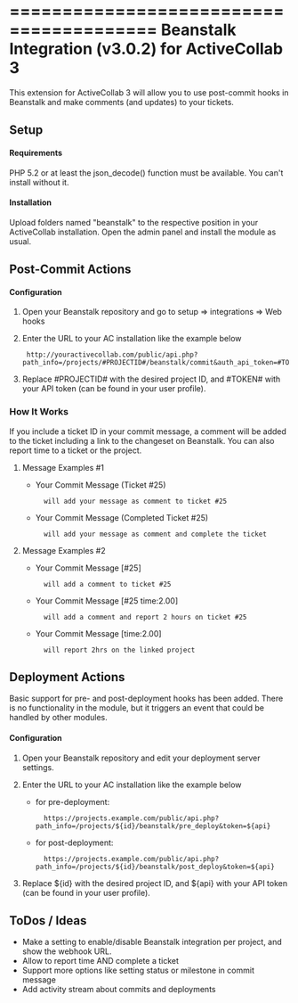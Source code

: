 ========================================
Beanstalk Integration (v3.0.2) for ActiveCollab 3
========================================
This extension for ActiveCollab 3 will allow you to use post-commit hooks in Beanstalk and make comments (and updates) to your tickets.

## Setup

#### Requirements

PHP 5.2 or at least the json_decode() function must be available. You can't install without it.

#### Installation

Upload folders named "beanstalk" to the respective position in your ActiveCollab installation. Open the admin panel and install the module as usual.


## Post-Commit Actions

#### Configuration

1. Open your Beanstalk repository and go to setup => integrations => Web hooks
2. Enter the URL to your AC installation like the example below

		http://youractivecollab.com/public/api.php?path_info=/projects/#PROJECTID#/beanstalk/commit&auth_api_token=#TOKEN#

3. Replace #PROJECTID# with the desired project ID, and #TOKEN# with your API token (can be found in your user profile).


### How It Works

If you include a ticket ID in your commit message, a comment will be added to the ticket including a link to the changeset on Beanstalk. You can also report time to a ticket or the project.


1. Message Examples #1

	- Your Commit Message (Ticket #25)

			will add your message as comment to ticket #25

	- Your Commit Message (Completed Ticket #25)

			will add your message as comment and complete the ticket

2. Message Examples #2

	- Your Commit Message [#25]

			will add a comment to ticket #25

	- Your Commit Message [#25 time:2.00]

			will add a comment and report 2 hours on ticket #25

	- Your Commit Message [time:2.00]

			will report 2hrs on the linked project



## Deployment Actions

Basic support for pre- and post-deployment hooks has been added. There is no functionality in the module, but it triggers an event that could be handled by other modules.

#### Configuration

1. Open your Beanstalk repository and edit your deployment server settings.
2. Enter the URL to your AC installation like the example below

	- for pre-deployment:

			https://projects.example.com/public/api.php?path_info=/projects/${id}/beanstalk/pre_deploy&token=${api}

	- for post-deployment:

			https://projects.example.com/public/api.php?path_info=/projects/${id}/beanstalk/post_deploy&token=${api}

3. Replace ${id} with the desired project ID, and ${api} with your API token (can be found in your user profile).


## ToDos / Ideas

- Make a setting to enable/disable Beanstalk integration per project, and show the webhook URL.
- Allow to report time AND complete a ticket
- Support more options like setting status or milestone in commit message
- Add activity stream about commits and deployments